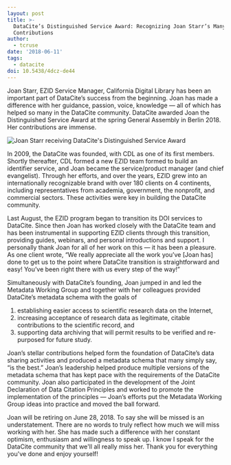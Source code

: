 ```yaml
---
layout: post
title: >-
  DataCite’s Distinguished Service Award: Recognizing Joan Starr’s Many
  Contributions
author:
  - tcruse
date: '2018-06-11'
tags:
  - datacite
doi: 10.5438/4dcz-de44
---
```

Joan Starr, EZID Service Manager, California Digital Library has been an important part of DataCite’s success from the beginning. Joan has made a difference with her guidance, passion, voice, knowledge — all of which has helped so many in the DataCite community. DataCite awarded Joan the Distinguished Service Award at the spring General Assembly in Berlin 2018. Her contributions are immense.

![Joan Starr receiving DataCite's Distinguished Service Award](/images/uploads/joan_award.jpg)

In 2009, the DataCite was founded, with CDL as one of its first members. Shortly thereafter, CDL formed a new EZID team formed to build an identifier service, and Joan became the service/product manager (and chief evangelist). Through her efforts, and over the years, EZID grew into an internationally recognizable brand with over 180 clients on 4 continents, including representatives from academia, government, the nonprofit, and commercial sectors. These activities were key in building the DataCite community.

Last August, the EZID program began to transition its DOI services to DataCite. Since then Joan has worked closely with the DataCite team and has been instrumental in supporting EZID clients through this transition, providing guides, webinars, and personal introductions and support. I personally thank Joan for all of her work on this — it has been a pleasure. As one client wrote, “We really appreciate all the work you’ve \[Joan has] done to get us to the point where DataCite transition is straightforward and easy! You’ve been right there with us every step of the way!”

Simultaneously with DataCite’s founding, Joan jumped in and led the Metadata Working Group and together with her colleagues provided DataCite’s metadata schema with the goals of
1. establishing easier access to scientific research data on the Internet,
2. increasing acceptance of research data as legitimate, citable contributions to the scientific record, and
3. supporting data archiving that will permit results to be verified and re-purposed for future study.

Joan’s stellar contributions helped form the foundation of DataCite’s data sharing activities and produced a metadata schema that many simply say, “is the best.” Joan’s leadership helped produce multiple versions of the metadata schema that has kept pace with the requirements of the DataCite community. Joan also participated in the development of the Joint Declaration of Data Citation Principles and worked to promote the implementation of the principles — Joan’s efforts put the Metadata Working Group ideas into practice and moved the ball forward.

Joan will be retiring on June 28, 2018. To say she will be missed is an understatement. There are no words to truly reflect how much we will miss working with her. She has made such a difference with her constant optimism, enthusiasm and willingness to speak up. I know I speak for the DataCite community that we'll all really miss her. Thank you for everything you've done and enjoy yourself!
